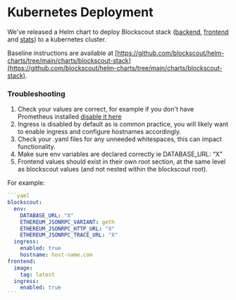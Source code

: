 # Kubernetes Deployment

We've released a Helm chart to deploy Blockscout stack ([backend](https://github.com/blockscout/blockscout), [frontend](https://github.com/blockscout/frontend) and [stats](https://github.com/blockscout/blockscout-rs/tree/main/stats)) to a kubernetes cluster.&#x20;

Baseline instructions are available at [https://github.com/blockscout/helm-charts/tree/main/charts/blockscout-stack](https://github.com/blockscout/helm-charts/tree/main/charts/blockscout-stack).

### Troubleshooting

1. Check your values are correct, for example if you don't have Prometheus installed [disable it here](https://github.com/blockscout/helm-charts/blob/7fe62850a9d0ab220041598722569ab13fa54540/charts/blockscout-stack/values.yaml#L33)
2. Ingress is disabled by default as is common practice, you will likely want to enable ingress and configure hostnames accordingly.
3. Check your .yaml files for any unneeded whitespaces, this can impact functionality.
4. Make sure env variables are declared correctly ie DATABASE\_URL: “X”
5. Frontend values should exist in their own root section, at the same level as blockscout values (and not nested within the blockscout root).

For example:

````yaml
```yaml
blockscout:
  env:
    DATABASE_URL: "X"
    ETHEREUM_JSONRPC_VARIANT: geth
    ETHEREUM_JSONRPC_HTTP_URL: "X"
    ETHEREUM_JSONRPC_TRACE_URL: "X"
  ingress:
    enabled: true
    hostname: host-name.com
frontend:
  image:
    tag: latest
  ingress:
    enabled: true
```
````
